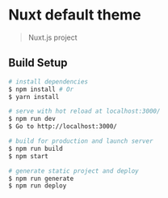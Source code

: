 # Nuxt default theme
> Nuxt.js project

## Build Setup

``` bash
# install dependencies
$ npm install # Or
$ yarn install

# serve with hot reload at localhost:3000/
$ npm run dev
$ Go to http://localhost:3000/

# build for production and launch server
$ npm run build
$ npm start

# generate static project and deploy
$ npm run generate
$ npm run deploy
```
